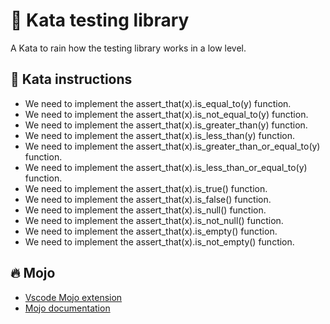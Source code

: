 # 🧪 Kata testing library

A Kata to rain how the testing library works in a low level.

## 📝 Kata instructions

- We need to implement the assert_that(x).is_equal_to(y) function.
- We need to implement the assert_that(x).is_not_equal_to(y) function.
- We need to implement the assert_that(x).is_greater_than(y) function.
- We need to implement the assert_that(x).is_less_than(y) function.
- We need to implement the assert_that(x).is_greater_than_or_equal_to(y) function.
- We need to implement the assert_that(x).is_less_than_or_equal_to(y) function.
- We need to implement the assert_that(x).is_true() function.
- We need to implement the assert_that(x).is_false() function.
- We need to implement the assert_that(x).is_null() function.
- We need to implement the assert_that(x).is_not_null() function.
- We need to implement the assert_that(x).is_empty() function.
- We need to implement the assert_that(x).is_not_empty() function.


## 🔥 Mojo

- [Vscode Mojo extension](https://marketplace.visualstudio.com/items?itemName=modular-mojotools.vscode-mojo)
- [Mojo documentation](https://docs.modular.com/mojo/manual/basics/)